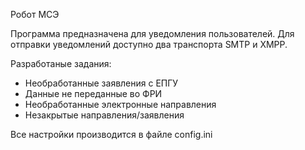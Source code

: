 Робот МСЭ

Программа предназначена для уведомления пользователей. Для отправки уведомлений доступно два транспорта SMTP и XMPP.

Разработаные задания:
- Необработанные заявления с ЕПГУ
- Данные не переданные во ФРИ
- Необработанные электронные направления
- Незакрытые направления/заявления

Все настройки производится в файле config.ini
